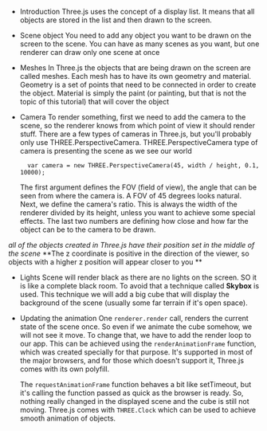 - Introduction
  Three.js uses the concept of a display list.
  It means that all objects are stored in the list and then drawn to the screen.

- Scene object
  You need to add any object you want to be drawn on the screen to the scene.
  You can have as many scenes as you want, but one renderer can draw only one scene at once

- Meshes
  In Three.js the objects that are being drawn on the screen are called meshes.
  Each mesh has to have its own geometry and material.
  Geometry is a set of points that need to be connected in order to create the object.
  Material is simply the paint (or painting, but that is not the topic of this tutorial) that will cover the object

- Camera
  To render something, first we need to add the camera to the scene, so the renderer knows from which point of view it should render stuff.
  There are a few types of cameras in Three.js, but you'll probably only use THREE.PerspectiveCamera.
  THREE.PerspectiveCamera type of camera is presenting the scene as we see our world
  ```
    var camera = new THREE.PerspectiveCamera(45, width / height, 0.1, 10000);
  ```
  The first argument defines the FOV (field of view), the angle that can be seen from where the camera is.
  A FOV of 45 degrees looks natural. Next, we define the camera's ratio.
  This is always the width of the renderer divided by its height, unless you want to achieve some special effects.
  The last two numbers are defining how close and how far the object can be to the camera to be drawn.

_all of the objects created in Three.js have their position set in the middle of the scene_
**The z coordinate is positive in the direction of the viewer, so objects with a higher z position will appear closer to you **

- Lights
  Scene will render black as there are no lights on the screen. SO it is like a complete black room.
  To avoid that a technique called **Skybox** is used.
  This technique we will add a big cube that will display the background of the scene (usually some far terrain if it's open space).

- Updating the animation
  One `renderer.render` call, renders the current state of the scene once.
  So even if we animate the cube somehow, we will not see it move.
  To change that, we have to add the render loop to our app. This can be achieved using the `renderAnimationFrame` function, which was created specially for that purpose.
  It's supported in most of the major browsers, and for those which doesn't support it, Three.js comes with its own polyfill.

  The `requestAnimationFrame` function behaves a bit like setTimeout, but it's calling the function passed as quick as the browser is ready. So, nothing really changed in the displayed scene and the cube is still not moving.
  Three.js comes with `THREE.Clock` which can be used to achieve smooth animation of objects.
